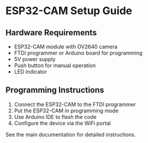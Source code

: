 # ESP32-CAM Setup Guide

## Hardware Requirements
- ESP32-CAM module with OV2640 camera
- FTDI programmer or Arduino board for programming
- 5V power supply
- Push button for manual operation
- LED indicator

## Programming Instructions
1. Connect the ESP32-CAM to the FTDI programmer
2. Put the ESP32-CAM in programming mode
3. Use Arduino IDE to flash the code
4. Configure the device via the WiFi portal

See the main documentation for detailed instructions.
